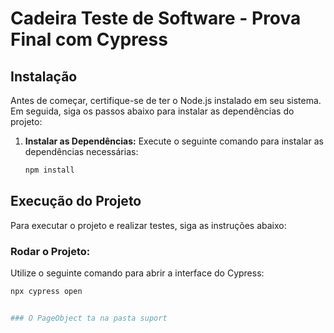 # Cadeira Teste de Software - Prova Final com Cypress

## Instalação

Antes de começar, certifique-se de ter o Node.js instalado em seu sistema. Em seguida, siga os passos abaixo para instalar as dependências do projeto:

1. **Instalar as Dependências:**
   Execute o seguinte comando para instalar as dependências necessárias:
   ```bash
   npm install
## Execução do Projeto

Para executar o projeto e realizar testes, siga as instruções abaixo:

### Rodar o Projeto:

Utilize o seguinte comando para abrir a interface do Cypress:

```bash
npx cypress open


### O PageObject ta na pasta suport
